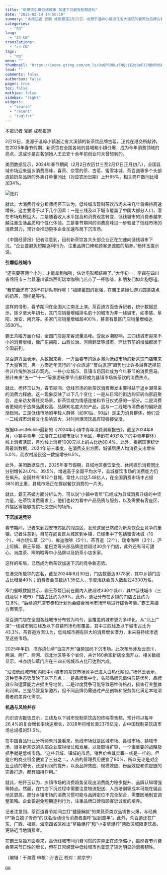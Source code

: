 ```yaml
---
title: "新茶饮引爆低线城市 加速下沉避免短期逐利"
date: "2025-02-14 14:56:19"
summary: "本报记者 党鹏 成都报道2月12日，发源于温岭小镇浙江省大溪镇的新茶饮品牌古茗，正式在港交所敲钟。在..."
categories:
  - "qq"
lang:
  - "zh-CN"
translations:
  - "zh-CN"
tags:
  - "qq"
menu: ""
thumbnail: "https://inews.gtimg.com/om_ls/Ou6PROOLzTdQciE2g0eF3JNBdRNSMumnxxLk6JOt6WHYYAA_640360/0"
lead: ""
comments: false
authorbox: false
pager: true
toc: false
mathjax: false
sidebar: "right"
widgets:
  - "search"
  - "recent"
  - "taglist"
---
```


本报记者 党鹏 成都报道  


2月12日，发源于温岭小镇浙江省大溪镇的新茶饮品牌古茗，正式在港交所敲钟。在2025年春节假期，新茶饮在全国各地的县城和小镇引爆，成为今年消费领域的亮点，这或许是古茗创始人王云安十余年前创业时未曾想到的。

美团数据显示，2024年春节期间（2月2日农历廿三至2月17日正月初八），全国县域市场迎来返乡消费高峰，喜茶、奈雪的茶、古茗、蜜雪冰城、茶百道等多个头部连锁奶茶品牌的外卖订单量同比（对应农历日期）上升65%，相关商户数同比增加34%。

![图片](https://inews.gtimg.com/om_bt/OJgOWkiJ2lWbIKdGIIIdy6CeWjcHJXEFY42lZDfo5h-ZcAA/1000)

就此，大消费行业分析师杨怀玉认为，低线城市现制茶饮市场未来几年将保持高速增长，这主要缘于以下几个因素：一是三线及以下城市覆盖了中国大部分人口，潜在市场规模巨大。二是随着收入水平提高和消费观念转变，低线城市的消费者越来越注重生活品质和个性化体验。三是春节期间的消费高峰进一步验证了低线市场的消费潜力，预计会推动更多企业加速布局下沉市场。

《中国经营报》记者注意到，目前新茶饮各大头部企业正在加速向低线城市下沉。“企业要避免短期逐利行为，注重品牌口碑和顾客忠诚度的培养。”杨怀玉提示说。

**引爆低线城市**

“还需要等两个小时，才能拿到咖啡，估计电影都结束了。”大年初一，李森在四川省绵阳市三台县潼川镇新西街瑞幸咖啡门店点了一杯咖啡，和朋友们如此抱怨道。

“我前面还有128杯在排队制作呢！”福建莆田的张强，在霸王茶姬仙游方圆荟店点的奶茶，同样是等待。

这样的情形，春节期间在全国大江南北上演。茶百道方面告诉记者，统计数据显示，除夕至大年初七，其门店销量增幅排名前十的城市为非一线城市，如孝感、阜阳、淮安、南充等。多家门店销量增幅超400%，甚至有景区门店销量增幅达3500%。

霸王茶姬方面介绍，全国门店迎来客流量高峰。受返乡潮影响，三四线城市迎来不小的消费增幅，像广东揭阳、山西长治、河南鹤壁等城市，环比节前的增幅都居于全国前列。

茶百道方面表示，从数据来看，一方面春节的返乡潮为低线市场的新茶饮门店带来了大量客流，另一方面近年流行的“小众旅游”“反向旅游”趋势也让许多游客选择前往非传统旅游城市观光，一些小众城市、县镇市场因此成为今年春节的消费黑马。预计未来“五一”“十一”等旅游旺季节点都将成为县镇市场新茶饮的消费热点。

就此，杨怀玉认为，春节期间，低线市场的新茶饮消费爆发主要得益于返乡潮带来的消费力释放。这一现象反映了以下几个变化：一是从日常的街边购买转向家庭聚会、走亲访友等社交场景，新茶饮成为情感连接和节日仪式感的一部分。二是消费者更倾向于选择品质较高、品牌知名度大的产品，这与一二线城市消费者的偏好逐渐趋同。三是低线市场的年轻人群体（如90后、00后）是主力消费群体，他们受一二线城市消费文化影响较大，对时尚潮流饮品有较强接受度。

根据QuestMobile最新的《2024年小镇中青年消费洞察报告》，截至2024年9月，小镇中青年（生活在三线城市及以下地区，年龄在40岁以下的中青年群体）线上消费活跃，月均线上消费1000元以上的占比达80.4%。此外，根据国家统计局最新数据，2024年前三季度，在消费支出方面，城镇居民人均消费支出增长5.0%，而农村居民这一数据增长6.5%。

此外，美团数据显示，2025年春节假期，县域地区餐饮堂食、休闲娱乐消费同比分别增长24.0%、39.5%，增速高于全国平均水平，县城餐饮市场的消费能力仍在飙升。全国共有1812个县城，常住人口达7.48亿人，在全国消费市场中占据38%的比重，县域市场正在撑起餐饮消费的一片天。

就此，霸王茶姬方面分析认为，可以说“小镇中青年”已经成为县域消费升级的中坚力量，在茶饮消费需求上，他们也较为看中产品品质与服务，以及需要有客座区、外摆区等能够提供社交空间的场所。

**下沉加速竞夺**

春节期间，记者来到西安市郊区的阎良区，发现这里已然成为新茶饮企业竞争的重镇。记者注意到，目前在阎良区从城区到乡镇，已经集中了包括蜜雪冰城（10个）、书亦烧仙草（2个）、库迪咖啡（5个）、茶百道（2个）、瑞幸咖啡（3个）、沪上阿姨、霸王茶姬、星巴克等头部品牌连锁超过30余个门店，此外还有可可甜心、派度茶、啊哟喂等中小品牌以及奶茶小店多家。

这样的布局，已然成为新茶饮加速下沉的竞争新态势。

在港交所敲钟的古茗，截至2024年9月30日，门店数量达9778家，其中乡镇门店占比增至40%；消费者会员数达1.35亿人，季度活跃会员人数超过4300万名。

窄门餐眼数据显示，霸王茶姬目前在国内入驻超过330个城市，其中低线城市（三线及以下城市）门店占比约为39%。此外，选址分布在乡镇的门店占比约为12.8%。“后续的开店节奏和计划也会结合当地市场环境进行综合考量。”霸王茶姬方面表示。

茶百道门店在全国各线城市分布较为均匀，且覆盖的城市更为多样化，从“北上广深”一线城市到四线及以下县镇市场均有覆盖，其中三四线及以下城市占比为43.3%。茶百道方面认为，低线城市拥有巨大的消费增长潜力，未来将持续渗透至这些市场。

2025年年初，书亦烧仙草“百店齐开”强势加码下沉市场。此次布局涉及云贵川、两湖、两广、两河、西北地区等多个省份，共计160余家新店全面开业。相关数据显示，书亦烧仙草门店在三四五线城市占比已达到六成。

“沿海低线城市和内陆中小城市的茶饮市场竞争已进入白热化阶段。”杨怀玉表示，这种竞争态势反映了以下几点：一是品牌集中化，头部品牌凭借供应链优势、品牌效应和运营能力占据主导地位。二是过度竞争可能导致恶性价格战，损害行业整体利润率。三是尽管竞争激烈，但不同品牌仍需通过产品创新和服务优化满足本地消费者的差异化需求。

**机遇与风险并存**

灼识咨询报告显示，三线及以下城市现制茶饮店的终端零售额，预计将以每年26.4%的复合增长率快速增长，2028年将增长至2379亿元，占中国现制茶饮店市场总规模的51.5%。

在中国食品行业分析师朱丹蓬看来，低线市场就是区域市场、县域市场、镇域市场，很多新茶饮的头部企业取得增长和发展，以及取得扩容，一个很重要的战略及抓手就是低线市场。“这些县域、镇域的市场，销售价格其实跟一线是一样的。但是它的商业租金便宜了三分之二，人员的管理费用便宜了80%，所以无论是对企业业绩的增长，还是利润的提升，以及品牌效应、规模效应、粉丝效应和供应链的完善打造，都有加持作用。”

就此，杨怀玉认为，乡镇市场的消费趋势呈现出消费能力稳步提升、品牌认知增强等特点。然而，在门店下沉过程中需要注意物流配送、人员培训等成本可能在偏远地区更高。部分乡镇市场的消费习惯可能与品牌定位不完全契合，需要因地制宜调整策略。企业要避免短期逐利行为，注重品牌口碑和顾客忠诚度的培养。

记者注意到，茶百道春节期间主打“健康解腻”的果蔬茶类饮品销售火爆，与经典IP“新白娘子传奇”的联名活动也令消费者直呼“回到童年”。此外，茶百道还在广东、广西、福建、海南四省区推出“草莓爆柠”和“小麦草爆柠”两款区域限定饮品，更贴近当地消费者。

在霸王茶姬方面看来，高低线城市间消费习惯的差异正在逐渐缩小，虽然春节消费会带来节日性的增长，但在日常经营中低线城市也呈现了较为明显的消费韧性。

（编辑：于海霞 审核：孙吉正 校对：颜京宁）

[qq](https://new.qq.com/rain/a/20250214A053SN00)
